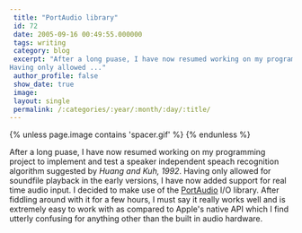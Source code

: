 ```yaml
---
 title: "PortAudio library"
 id: 72
 date: 2005-09-16 00:49:55.000000
 tags: writing
 category: blog
 excerpt: "After a long puase, I have now resumed working on my programming project to implement and test a speaker independent speach recognition algorithm suggested by Huang and Kuh, 1992.
Having only allowed ..."
 author_profile: false
 show_date: true
 image: 
 layout: single
 permalink: /:categories/:year/:month/:day/:title/
---
```

{% unless page.image contains 'spacer.gif' %}
{% endunless %}

After a long puase, I have now resumed working on my programming project to implement and test a speaker independent speach recognition algorithm suggested by <i id="Zeehen Huang &amp; Anthony Kuh" title="A Combined Self-Organizing Feature Map and Multilayer Perceptron for Isolated Word Recognition" class="IEEE" style="1992" dir="vol 40, issue 11, pp2651-2657">Huang and Kuh, 1992</i>.
Having only allowed for soundfile playback in the early versions, I have now added support for real time audio input. I decided to make use of the <a href="http://www.portaudio.com/">PortAudio</a> I/O library. After fiddling around with it for a few hours, I must say it really works well and is extremely easy to work with as compared to Apple's native API which I find utterly confusing for anything other than the built in audio hardware.


